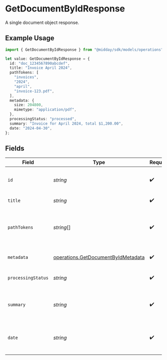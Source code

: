 # GetDocumentByIdResponse

A single document object response.

## Example Usage

```typescript
import { GetDocumentByIdResponse } from "@midday/sdk/models/operations";

let value: GetDocumentByIdResponse = {
  id: "doc_1234567890abcdef",
  title: "Invoice April 2024",
  pathTokens: [
    "invoices",
    "2024",
    "april",
    "invoice-123.pdf",
  ],
  metadata: {
    size: 204800,
    mimetype: "application/pdf",
  },
  processingStatus: "processed",
  summary: "Invoice for April 2024, total $1,200.00",
  date: "2024-04-30",
};
```

## Fields

| Field                                                                                    | Type                                                                                     | Required                                                                                 | Description                                                                              | Example                                                                                  |
| ---------------------------------------------------------------------------------------- | ---------------------------------------------------------------------------------------- | ---------------------------------------------------------------------------------------- | ---------------------------------------------------------------------------------------- | ---------------------------------------------------------------------------------------- |
| `id`                                                                                     | *string*                                                                                 | :heavy_check_mark:                                                                       | Unique identifier for the document.                                                      | doc_1234567890abcdef                                                                     |
| `title`                                                                                  | *string*                                                                                 | :heavy_check_mark:                                                                       | Title of the document.                                                                   | Invoice April 2024                                                                       |
| `pathTokens`                                                                             | *string*[]                                                                               | :heavy_check_mark:                                                                       | Array of path tokens representing the document's location.                               | [<br/>"invoices",<br/>"2024",<br/>"april",<br/>"invoice-123.pdf"<br/>]                   |
| `metadata`                                                                               | [operations.GetDocumentByIdMetadata](../../models/operations/getdocumentbyidmetadata.md) | :heavy_check_mark:                                                                       | Metadata about the document.                                                             |                                                                                          |
| `processingStatus`                                                                       | *string*                                                                                 | :heavy_check_mark:                                                                       | Processing status of the document.                                                       | processed                                                                                |
| `summary`                                                                                | *string*                                                                                 | :heavy_check_mark:                                                                       | Summary or extracted content from the document.                                          | Invoice for April 2024, total $1,200.00                                                  |
| `date`                                                                                   | *string*                                                                                 | :heavy_check_mark:                                                                       | Date associated with the document (ISO 8601).                                            | 2024-04-30                                                                               |